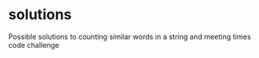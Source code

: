 # solutions
Possible solutions to counting similar words in a string and meeting times code challenge
